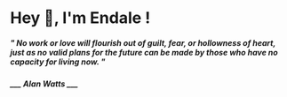 <h1 title="head"> Hey 👋, I'm Endale !</h1>

**<h5><i>" No work or love will flourish out of guilt, fear, or hollowness of heart, just as no valid plans for the future can be made by those who have no capacity for living now. "</i></h5>**

*<b>___ Alan Watts ___</b>*
